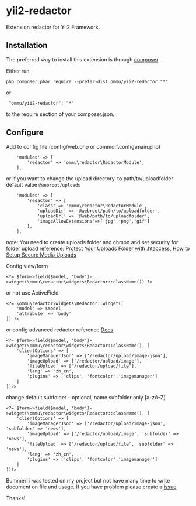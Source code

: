 yii2-redactor
=============
Extension redactor for Yii2 Framework.

Installation
------------

The preferred way to install this extension is through [composer](http://getcomposer.org/download/).

Either run

```
php composer.phar require --prefer-dist ommu/yii2-redactor "*"
```

 or
```
 "ommu/yii2-redactor": "*"
```

to the require section of your composer.json.

Configure
-----------------

Add to config file (config/web.php or common\config\main.php) 

```
    'modules' => [
        'redactor' => 'ommu\redactor\RedactorModule',
    ],
```
or if you want to change the upload directory.
to path/to/uploadfolder
default value `@webroot/uploads`

```
    'modules' => [
        'redactor' => [
            'class' => 'ommu\redactor\RedactorModule',
            'uploadDir' => '@webroot/path/to/uploadfolder',
            'uploadUrl' => '@web/path/to/uploadfolder',
            'imageAllowExtensions'=>['jpg','png','gif']
        ],
    ],
```

note: You need to create uploads folder and chmod and set security for folder upload
reference: [Protect Your Uploads Folder with .htaccess](http://tomolivercv.wordpress.com/2011/07/24/protect-your-uploads-folder-with-htaccess/),
[How to Setup Secure Media Uploads](http://digwp.com/2012/09/secure-media-uploads/)

Config view/form

```
<?= $form->field($model, 'body')->widget(\ommu\redactor\widgets\Redactor::className()) ?>
```

or not use ActiveField

```
<?= \ommu\redactor\widgets\Redactor::widget([
    'model' => $model,
    'attribute' => 'body'
]) ?>
```
or config advanced redactor reference [Docs](http://imperavi.com/redactor/docs/)

```
<?= $form->field($model, 'body')->widget(\ommu\redactor\widgets\Redactor::className(), [
    'clientOptions' => [
        'imageManagerJson' => ['/redactor/upload/image-json'],
        'imageUpload' => ['/redactor/upload/image'],
        'fileUpload' => ['/redactor/upload/file'],
        'lang' => 'zh_cn',
        'plugins' => ['clips', 'fontcolor','imagemanager']
    ]
])?>
```

change default subfolder - optional, name subfolder only [a-zA-Z]
```
<?= $form->field($model, 'body')->widget(\ommu\redactor\widgets\Redactor::className(), [
    'clientOptions' => [
        'imageManagerJson' => ['/redactor/upload/image-json', 'subfolder' => 'news'], 
        'imageUpload' => ['/redactor/upload/image', 'subfolder' => 'news'],
        'fileUpload' => ['/redactor/upload/file', 'subfolder' => 'news'],
        'lang' => 'zh_cn',
        'plugins' => ['clips', 'fontcolor','imagemanager']
    ]
])?>
```

Bummer! i was tested on my project but not have many time to write document on file and usage.
If you have problem please create a [issue](https://github.com/ommu/yii2-redactor/issues)

Thanks!
